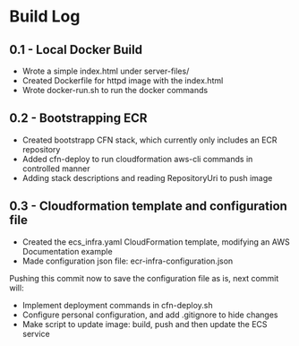 # Build Log

## 0.1 - Local Docker Build

* Wrote a simple index.html under server-files/
* Created Dockerfile for httpd image with the index.html
* Wrote docker-run.sh to run the docker commands

## 0.2 - Bootstrapping ECR

* Created bootstrapp CFN stack, which currently only includes an ECR repository
* Added cfn-deploy to run cloudformation aws-cli commands in controlled manner
* Adding stack descriptions and reading RepositoryUri to push image

## 0.3 - Cloudformation template and configuration file

* Created the ecs_infra.yaml CloudFormation template, modifying an AWS Documentation example
* Made configuration json file: ecr-infra-configuration.json

Pushing this commit now to save the configuration file as is, next commit will:
* Implement deployment commands in cfn-deploy.sh
* Configure personal configuration, and add .gitignore to hide changes
* Make script to update image: build, push and then update the ECS service